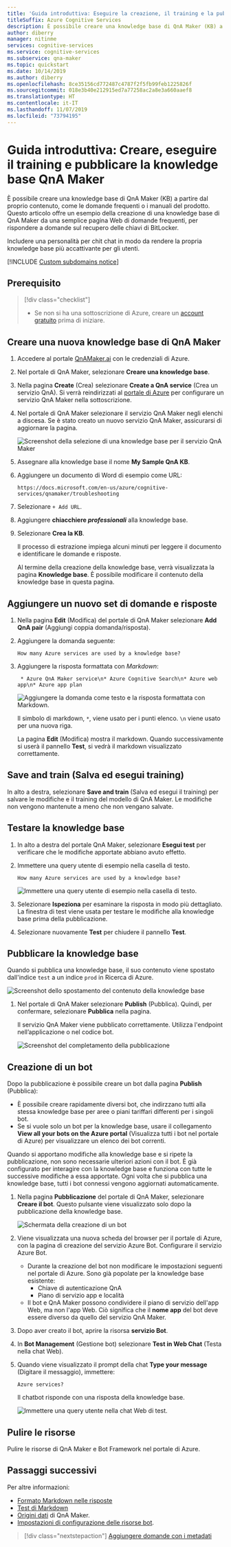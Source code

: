 ```yaml
---
title: 'Guida introduttiva: Eseguire la creazione, il training e la pubblicazione di una knowledge base - QnA Maker'
titleSuffix: Azure Cognitive Services
description: È possibile creare una knowledge base di QnA Maker (KB) a partire dal proprio contenuto, come le domande frequenti o i manuali del prodotto. La knowledge base di QnA Maker in questo esempio viene creata da una semplice pagina Web di domande frequenti per rispondere alle domande sul recupero chiavi di BitLocker.
author: diberry
manager: nitinme
services: cognitive-services
ms.service: cognitive-services
ms.subservice: qna-maker
ms.topic: quickstart
ms.date: 10/14/2019
ms.author: diberry
ms.openlocfilehash: 8ce35156cd772487c4787f2f5fb99feb1225826f
ms.sourcegitcommit: 018e3b40e212915ed7a77258ac2a8e3a660aaef8
ms.translationtype: HT
ms.contentlocale: it-IT
ms.lasthandoff: 11/07/2019
ms.locfileid: "73794195"
---
```

# <a name="quickstart-create-train-and-publish-your-qna-maker-knowledge-base"></a>Guida introduttiva: Creare, eseguire il training e pubblicare la knowledge base QnA Maker

È possibile creare una knowledge base di QnA Maker (KB) a partire dal proprio contenuto, come le domande frequenti o i manuali del prodotto. Questo articolo offre un esempio della creazione di una knowledge base di QnA Maker da una semplice pagina Web di domande frequenti, per rispondere a domande sul recupero delle chiavi di BitLocker.

Includere una personalità per chit chat in modo da rendere la propria knowledge base più accattivante per gli utenti.

[!INCLUDE [Custom subdomains notice](../../../../includes/cognitive-services-custom-subdomains-note.md)]

## <a name="prerequisite"></a>Prerequisito

> [!div class="checklist"]
> * Se non si ha una sottoscrizione di Azure, creare un [account gratuito](https://azure.microsoft.com/free/?WT.mc_id=A261C142F) prima di iniziare.

## <a name="create-a-new-qna-maker-knowledge-base"></a>Creare una nuova knowledge base di QnA Maker

1. Accedere al portale [QnAMaker.ai](https://QnAMaker.ai) con le credenziali di Azure.

1. Nel portale di QnA Maker, selezionare **Creare una knowledge base**.

1. Nella pagina **Create** (Crea) selezionare **Create a QnA service** (Crea un servizio QnA). Si verrà reindirizzati al [portale di Azure](https://ms.portal.azure.com/#create/Microsoft.CognitiveServicesQnAMaker) per configurare un servizio QnA Maker nella sottoscrizione. 

1. Nel portale di QnA Maker selezionare il servizio QnA Maker negli elenchi a discesa. Se è stato creato un nuovo servizio QnA Maker, assicurarsi di aggiornare la pagina.

   ![Screenshot della selezione di una knowledge base per il servizio QnA Maker](../media/qnamaker-quickstart-kb/qnaservice-selection.png)

1. Assegnare alla knowledge base il nome **My Sample QnA KB**.

1. Aggiungere un documento di Word di esempio come URL: 

    `https://docs.microsoft.com/en-us/azure/cognitive-services/qnamaker/troubleshooting`

1. Selezionare `+ Add URL`.

1. Aggiungere **chiacchiere _professionali_** alla knowledge base. 

1. Selezionare **Crea la KB**.

    Il processo di estrazione impiega alcuni minuti per leggere il documento e identificare le domande e risposte.

    Al termine della creazione della knowledge base, verrà visualizzata la pagina **Knowledge base**. È possibile modificare il contenuto della knowledge base in questa pagina.

## <a name="add-a-new-question-and-answer-set"></a>Aggiungere un nuovo set di domande e risposte

1. Nella pagina **Edit** (Modifica) del portale di QnA Maker selezionare **Add QnA pair** (Aggiungi coppia domanda/risposta).
1. Aggiungere la domanda seguente: 

    `How many Azure services are used by a knowledge base?`

1. Aggiungere la risposta formattata con _Markdown_:

    ` * Azure QnA Maker service\n* Azure Cognitive Search\n* Azure web app\n* Azure app plan`

    ![ Aggiungere la domanda come testo e la risposta formattata con Markdown.](../media/qnamaker-create-publish-knowledge-base/add-question-and-answer.png)

    Il simbolo di markdown, `*`, viene usato per i punti elenco. `\n` viene usato per una nuova riga.  

    La pagina **Edit** (Modifica) mostra il markdown. Quando successivamente si userà il pannello **Test**, si vedrà il markdown visualizzato correttamente. 

## <a name="save-and-train"></a>Save and train (Salva ed esegui training)

In alto a destra, selezionare **Save and train** (Salva ed esegui il training) per salvare le modifiche e il training del modello di QnA Maker. Le modifiche non vengono mantenute a meno che non vengano salvate.

## <a name="test-the-knowledge-base"></a>Testare la knowledge base

1. In alto a destra del portale QnA Maker, selezionare **Esegui test** per verificare che le modifiche apportate abbiano avuto effetto. 
1. Immettere una query utente di esempio nella casella di testo. 

    `How many Azure services are used by a knowledge base?`  

    ![ Immettere una query utente di esempio nella casella di testo. ](../media/qnamaker-create-publish-knowledge-base/test-panel-in-qna-maker.png)

1. Selezionare **Ispeziona** per esaminare la risposta in modo più dettagliato. La finestra di test viene usata per testare le modifiche alla knowledge base prima della pubblicazione.

1. Selezionare nuovamente **Test** per chiudere il pannello **Test**.

## <a name="publish-the-knowledge-base"></a>Pubblicare la knowledge base

Quando si pubblica una knowledge base, il suo contenuto viene spostato dall'indice `test` a un indice `prod` in Ricerca di Azure.

![Screenshot dello spostamento del contenuto della knowledge base](../media/qnamaker-how-to-publish-kb/publish-prod-test.png)

1. Nel portale di QnA Maker selezionare **Publish** (Pubblica). Quindi, per confermare, selezionare **Pubblica** nella pagina.

    Il servizio QnA Maker viene pubblicato correttamente. Utilizza l'endpoint nell’applicazione o nel codice bot.

    ![Screenshot del completamento della pubblicazione](../media/qnamaker-create-publish-knowledge-base/publish-knowledge-base-to-endpoint.png)

## <a name="create-a-bot"></a>Creazione di un bot

Dopo la pubblicazione è possibile creare un bot dalla pagina **Publish** (Pubblica): 

* È possibile creare rapidamente diversi bot, che indirzzano tutti alla stessa knowledge base per aree o piani tariffari differenti per i singoli bot. 
* Se si vuole solo un bot per la knowledge base, usare il collegamento **View all your bots on the Azure portal** (Visualizza tutti i bot nel portale di Azure) per visualizzare un elenco dei bot correnti. 

Quando si apportano modifiche alla knowledge base e si ripete la pubblicazione, non sono necessarie ulteriori azioni con il bot. È già configurato per interagire con la knowledge base e funziona con tutte le successive modifiche a essa apportate. Ogni volta che si pubblica una knowledge base, tutti i bot connessi vengono aggiornati automaticamente.

1. Nella pagina **Pubblicazione** del portale di QnA Maker, selezionare **Creare il bot**. Questo pulsante viene visualizzato solo dopo la pubblicazione della knowledge base.

    ![Schermata della creazione di un bot](../media/qnamaker-create-publish-knowledge-base/create-bot-from-published-knowledge-base-page.png)

1. Viene visualizzata una nuova scheda del browser per il portale di Azure, con la pagina di creazione del servizio Azure Bot. Configurare il servizio Azure Bot. 
    
    * Durante la creazione del bot non modificare le impostazioni seguenti nel portale di Azure. Sono già popolate per la knowledge base esistente: 
        * Chiave di autenticazione QnA
        * Piano di servizio app e località
    * Il bot e QnA Maker possono condividere il piano di servizio dell'app Web, ma non l'app Web. Ciò significa che il **nome app** del bot deve essere diverso da quello del servizio QnA Maker. 

1. Dopo aver creato il bot, aprire la risorsa **servizio Bot**. 
1. In **Bot Management** (Gestione bot) selezionare **Test in Web Chat** (Testa nella chat Web).
1. Quando viene visualizzato il prompt della chat **Type your message** (Digitare il messaggio), immettere:

    `Azure services?`

    Il chatbot risponde con una risposta della knowledge base. 

    ![Immettere una query utente nella chat Web di test.](../media/qnamaker-create-publish-knowledge-base/test-web-chat.png)

## <a name="clean-up-resources"></a>Pulire le risorse

Pulire le risorse di QnA Maker e Bot Framework nel portale di Azure. 

## <a name="next-steps"></a>Passaggi successivi

Per altre informazioni:

* [Formato Markdown nelle risposte](../concepts/data-sources-supported.md)
* [Test di Markdown](../concepts/data-sources-supported.md#testing-your-markdown)
* [Origini dati](../Concepts/data-sources-supported.md) di QnA Maker. 
* [Impostazioni di configurazione delle risorse bot](../tutorials/create-qna-bot.md).

> [!div class="nextstepaction"]
> [Aggiungere domande con i metadati](add-question-metadata-portal.md)

